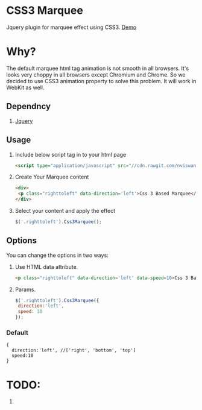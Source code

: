 # CSS3 Marquee
Jquery plugin for marquee effect using CSS3. [Demo](http://cdn.rawgit.com/nviswanathan/Css3Marquee/master/index.html)



# Why?

The default marquee html tag animation is not smooth in all browsers. It's looks very choppy in all browsers except Chromium and Chrome. So we decided to use CSS3 animation property to solve this problem. It will work in WebKit as well. 



## Dependncy	

1. [Jquery](http://code.jquery.com/jquery-1.9.1.js)



## Usage

1. Include below script tag in to your html page
   ```html
   <script type="application/javascript" src="//cdn.rawgit.com/nviswanathan/Css3Marquee/master/marquee.js"></script>
   ```

2. Create Your Marquee content
   ```html
   <div>
   	<p class="righttoleft" data-direction='left'>Css 3 Based Marquee</p>
   </div>
   ```

3. Select your content and apply the effect
   ```javascript
   $('.righttoleft').Css3Marquee();
   ```

## Options

You can change the options in two ways:

1. Use HTML data attribute.

   ```html
   <p class="righttoleft" data-direction='left' data-speed=10>Css 3 Based Marquee</p>
   ```

2. Params.

   ```javascript
   $('.righttoleft').Css3Marquee({
   	direction:'left',
   	speed: 10
   });
   ```


### Default 

```
{
  direction:'left', //['right', 'bottom', 'top']
  speed:10
}
```



# TODO:

1. ​
